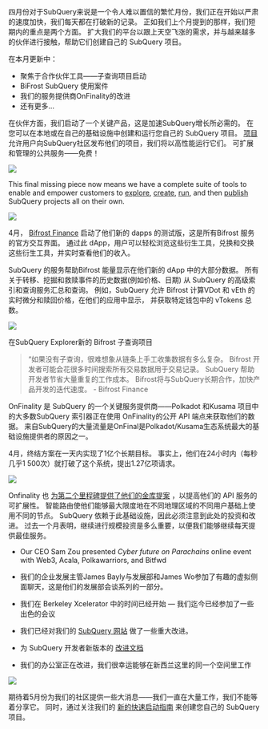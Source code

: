 
四月份对于SubQuery来说是一个令人难以置信的繁忙月份，我们正在开始以严肃的速度加快，我们每天都在打破新的记录。 正如我们上个月提到的那样，我们短期内的重点是两个方面。 扩大我们的平台以跟上天空飞涨的需求，并与越来越多的伙伴进行接触，帮助它们创建自己的 SubQuery 项目。

在本月更新中：

-   聚焦于合作伙伴工具——子查询项目启动
-   BiFrost SubQuery 使用案件
-   我们的服务提供商OnFinality的改进
-   还有更多…

在伙伴方面，我们启动了一个关键产品，这是加速SubQuery增长所必需的。 在您可以在本地或在自己的基础设施中创建和运行您自己的 SubQuery 项目。 [项目](https://project.subquery.network/) 允许用户向SubQuery社区发布他们的项目，我们将以高性能运行它们。 可扩展和管理的公共服务——免费！

![](https://miro.medium.com/max/1400/0*zZkmiEq5g2BbAxfl)

This final missing piece now means we have a complete suite of tools to enable and empower customers to [explore](https://explorer.subquery.network/), [create](https://doc.subquery.network/quickstart.html), [run](https://doc.subquery.network/run/indexing_query.html), and then [publish](https://doc.subquery.network/publish/publish.html#benefits) SubQuery projects all on their own.

![](https://miro.medium.com/max/1400/0*pDQgyo3phe2ZcMml)

4月， [Bifrost Finance](https://bifrost.finance/) 启动了他们新的 dapps 的测试版，这是所有Bifrost 服务的官方交互界面。 通过此 dApp，用户可以轻松浏览这些衍生工具，兑换和交换这些衍生工具，并实时查看他们的收入。

SubQuery 的服务帮助Bifrost 能量显示在他们新的 dApp 中的大部分数据。 所有关于转移、挖掘和救赎事件的历史数据(例如价格、日期) 从 SubQuery 的高级索引和查询服务汇总和查询。 例如，SubQuery 允许 Bifrost 计算VDot 和 vEth 的实时微分和赎回价格，在他们的应用中显示， 并获取特定钱包中的 vTokens 总数。

![](https://miro.medium.com/max/1400/0*heWoX8Kw1nm1iYd9)

在SubQuery Explorer新的 Bifrost 子查询项目

> “如果没有子查询，很难想象从链条上手工收集数据有多么复杂。 Bifrost 开发者可能会花很多时间搜索所有交易数据用于交易记录。 SubQuery 帮助开发者节省大量重复的工作成本。 Bifrost将与SubQuery长期合作，加快产品开发的迭代速度。 - Bifrost Finance

OnFinality 是 SubQuery 的一个关键服务提供商——Polkadot 和Kusama 项目中的大多数SubQuery 索引器正在使用 OnFinality的公开 API 端点来获取他们的数据。 来自SubQuery的大量流量是OnFinal是Polkadot/Kusama生态系统最大的基础设施提供者的原因之一。

4月，终结方案在一天内实现了1亿个长期目标。 事实上，他们在24小时内（每秒几乎1 500次）就打破了这个系统，提出1.27亿项请求。

![](https://miro.medium.com/max/1400/0*FLq4vXluI9CTiBQ8)

Onfinality 也 [为第二个里程碑提供了他们的金库提案](https://kusama.polkassembly.io/treasury/72) ，以提高他们的 API 服务的可扩展性。 智能路由使他们能够最大限度地在不同地理区域的不同用户基础上使用不同的节点。 SubQuery 依赖于此基础设施，因此必须注意到此处的投资和改进。 过去一个月表明，继续进行规模投资是多么重要，以便我们能够继续每天提供最佳服务。

-   Our CEO Sam Zou presented _Cyber future on Parachains_ online event with Web3, Acala, Polkawarriors, and Bitfwd

-   我们的企业发展主管James Bayly与发展部和James Wo参加了有趣的虚拟侧面聊天，这是他们的发展部会谈系列的一部分。

-   我们在 Berkeley Xcelerator 中的时间已经开始 — 我们迄今已经参加了一些出色的会议
-   我们已经对我们的 [SubQuery 网站](https://subquery.network/) 做了一些重大改进。
-   为 SubQuery 开发者新版本的 [改进文档](https://doc.subquery.network/)
-   我们的办公室正在改进，我们很幸运能够在新西兰这里的同一个空间里工作

![](https://miro.medium.com/max/1400/0*cOsJ2TLa4yqpY0Ig)

期待着5月份为我们的社区提供一些大消息——我们一直在大量工作，我们不能等着分享它。 同时，通过关注我们的 [新的快速启动指南](https://doc.subquery.network/quickstart.html) 来创建您自己的 SubQuery 项目。
